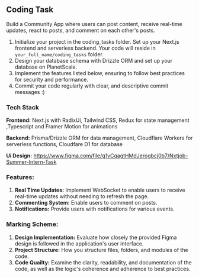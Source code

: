 ## Coding Task

Build a Community App where users can post content, receive real-time updates, react to posts, and comment on each other's posts.

1. Initialize your project in the coding_tasks folder. Set up your Next.js frontend and serverless backend. Your code will reside in `your_full_name/coding_tasks` folder.
2. Design your database schema with Drizzle ORM and set up your database on PlanetScale.
3. Implement the features listed below, ensuring to follow best practices for security and performance.
4. Commit your code regularly with clear, and descriptive commit messages :)

### Tech Stack

**Frontend:** Next.js with RadixUi, Tailwind CSS, Redux for state management ,Typescript and Framer Motion for animations

**Backend:** Prisma/Drizzle ORM for data management, Cloudflare Workers for serverless functions, Cloudfare D1 for database

**Ui Design:** https://www.figma.com/file/q1vCqagtHMdJerogbcj0b7/Nxtjob-Summer-Intern-Task

### Features:

1. **Real Time Updates:** Implement WebSocket to enable users to receive real-time updates without needing to refresh the page.
2. **Commenting System:** Enable users to comment on posts.
3. **Notifications:** Provide users with notifications for various events.

### Marking Scheme:

1. **Design Implementation:** Evaluate how closely the provided Figma design is followed in the application's user interface.
2. **Project Structure:** How you structure files, folders, and modules of the code.
3. **Code Quailty:** Examine the clarity, readability, and documentation of the code, as well as the logic's coherence and adherence to best practices.

